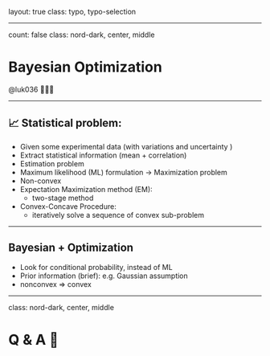 layout: true
class: typo, typo-selection

---

count: false
class: nord-dark, center, middle

# Bayesian Optimization

@luk036 👨🏻‍🏫

---

## 📈 Statistical problem:

- Given some experimental data (with variations and uncertainty )
- Extract statistical information (mean + correlation)
- Estimation problem
- Maximum likelihood (ML) formulation -> Maximization problem
- Non-convex
- Expectation Maximization method (EM):
  - two-stage method
- Convex-Concave Procedure:
  - iteratively solve a sequence of convex sub-problem

---

## Bayesian + Optimization

- Look for conditional probability, instead of ML
- Prior information (brief): e.g. Gaussian assumption
- nonconvex => convex

---

class: nord-dark, center, middle

# Q & A 🎤
